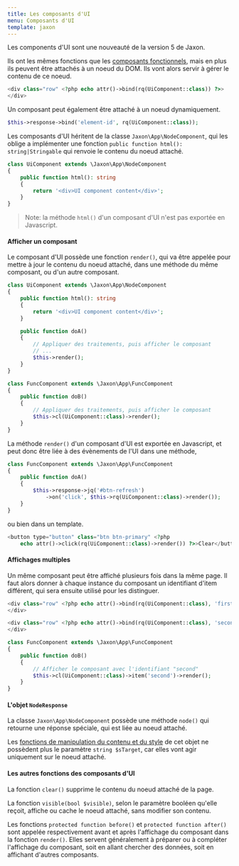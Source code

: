 ```yaml
---
title: Les composants d'UI
menu: Composants d'UI
template: jaxon
---
```


Les components d'UI sont une nouveauté de la version 5 de Jaxon.

Ils ont les mêmes fonctions que les [composants fonctionnels](../func-components.html), mais en plus ils peuvent être attachés à un noeud du DOM. Ils vont alors servir à gérer le contenu de ce noeud.

```php
<div class="row" <?php echo attr()->bind(rq(UiComponent::class)) ?>>
</div>
```

Un composant peut également être attaché à un noeud dynamiquement.

```php
$this->response->bind('element-id', rq(UiComponent::class));
```

Les composants d'UI héritent de la classe `Jaxon\App\NodeComponent`, qui les oblige a implémenter une fonction `public function html(): string|Stringable` qui renvoie le contenu du noeud attaché.


```php
class UiComponent extends \Jaxon\App\NodeComponent
{
    public function html(): string
    {
        return '<div>UI component content</div>';
    }
}
```

> Note: la méthode `html()` d'un composant d'UI n'est pas exportée en Javascript.

#### Afficher un composant

Le composant d'UI possède une fonction `render()`, qui va être appelée pour mettre à jour le contenu du noeud attaché, dans une méthode du même composant, ou d'un autre composant.

```php
class UiComponent extends \Jaxon\App\NodeComponent
{
    public function html(): string
    {
        return '<div>UI component content</div>';
    }

    public function doA()
    {
        // Appliquer des traitements, puis afficher le composant
        // ...
        $this->render();
    }
}
```

```php
class FuncComponent extends \Jaxon\App\FuncComponent
{
    public function doB()
    {
        // Appliquer des traitements, puis afficher le composant
        $this->cl(UiComponent::class)->render();
    }
}
```

La méthode `render()` d'un composant d'UI est exportée en Javascript, et peut donc être liée à des évènements de l'UI dans une méthode,

```php
class FuncComponent extends \Jaxon\App\FuncComponent
{
    public function doA()
    {
        $this->response->jq('#btn-refresh')
            ->on('click', $this->rq(UiComponent::class)->render());
    }
}
```

ou bien dans un template.

```php
<button type="button" class="btn btn-primary" <?php
    echo attr()->click(rq(UiComponent::class)->render()) ?>>Clear</button>
```

#### Affichages multiples

Un même composant peut être affiché plusieurs fois dans la même page.
Il faut alors donner à chaque instance du composant un identifiant d'item différent, qui sera ensuite utilisé pour les distinguer.

```php
<div class="row" <?php echo attr()->bind(rq(UiComponent::class), 'first') ?>>
</div>

<div class="row" <?php echo attr()->bind(rq(UiComponent::class), 'second') ?>>
</div>
```

```php
class FuncComponent extends \Jaxon\App\FuncComponent
{
    public function doB()
    {
        // Afficher le composant avec l'identifiant "second"
        $this->cl(UiComponent::class)->item('second')->render();
    }
}
```

#### L'objet `NodeResponse`

La classe `Jaxon\App\NodeComponent` possède une méthode `node()` qui retourne une réponse spéciale, qui est liée au noeud attaché.

Les [fonctions de manipulation du contenu et du style](../../features/responses.html) de cet objet ne possèdent plus le paramètre `string $sTarget`, car elles vont agir uniquement sur le noeud attaché.

#### Les autres fonctions des composants d'UI

La fonction `clear()` supprime le contenu du noeud attaché de la page.

La fonction `visible(bool $visible)`, selon le paramètre booléen qu'elle reçoit, affiche ou cache le noeud attaché, sans modifier son contenu.

Les fonctions `protected function before()` et `protected function after()` sont appelée respectivement avant et après l'affichage du composant dans la fonction `render()`.
Elles servent généralement à préparer ou à compléter l'affichage du composant, soit en allant chercher des données, soit en affichant d'autres composants.

